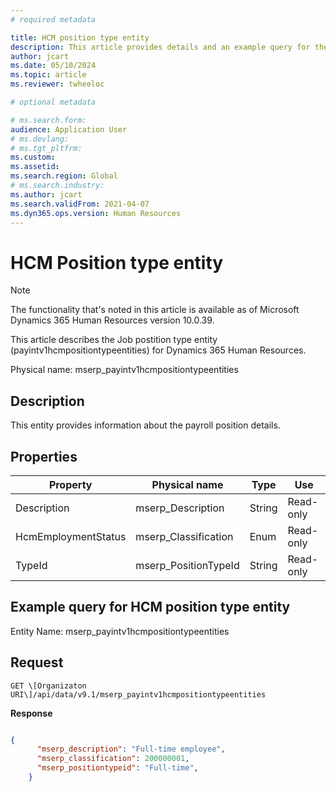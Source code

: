 ```yaml
---
# required metadata

title: HCM position type entity
description: This article provides details and an example query for the Position type entity in Microsoft Dynamics 365 Human Resources.
author: jcart
ms.date: 05/10/2024
ms.topic: article
ms.reviewer: twheeloc

# optional metadata

# ms.search.form: 
audience: Application User
# ms.devlang: 
# ms.tgt_pltfrm: 
ms.custom: 
ms.assetid: 
ms.search.region: Global
# ms.search.industry: 
ms.author: jcart
ms.search.validFrom: 2021-04-07
ms.dyn365.ops.version: Human Resources
---
```


# HCM Position type entity

> [!NOTE]
> The functionality that's noted in this article is available as of Microsoft Dynamics 365 Human Resources version 10.0.39.

This article describes the Job postition type entity (payintv1hcmpositiontypeentities) for Dynamics 365 Human Resources.

Physical name: mserp_payintv1hcmpositiontypeentities

## Description

This entity provides information about the payroll position details.

## Properties

| Property | Physical name | Type | Use |
|---|---|---|---|
| Description |mserp_Description|String | Read-only |
| HcmEmploymentStatus| mserp_Classification| Enum | Read-only |
| TypeId|mserp_PositionTypeId|String | Read-only |

## Example query for HCM position type entity

Entity Name: mserp_payintv1hcmpositiontypeentities

## Request

```http
GET \[Organizaton URI\]/api/data/v9.1/mserp_payintv1hcmpositiontypeentities
```

**Response**

```JSON

{  
      "mserp_description": "Full-time employee",  
      "mserp_classification": 200000001,  
      "mserp_positiontypeid": "Full-time",  
    }
```  
